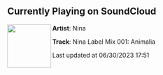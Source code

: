 ## Currently Playing on SoundCloud

[<img align="left" width="100" src="https://i1.sndcdn.com/artworks-GGi5ONE26QVlZ8I0-fRagvQ-t500x500.jpg">](https://soundcloud.com/ninaprotocol/nina-label-mix-001-kia-animalia)

**Artist**: Nina 

**Track**: Nina Label Mix 001: Animalia

Last updated at 06/30/2023 17:51
